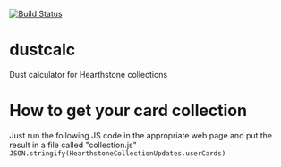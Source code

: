 [![Build Status](https://travis-ci.org/emanuelmch/dustcalc.svg?branch=master)](https://travis-ci.org/emanuelmch/dustcalc)

# dustcalc
Dust calculator for Hearthstone collections

# How to get your card collection
Just run the following JS code in the appropriate web page and put the result in a file called "collection.js"
`JSON.stringify(HearthstoneCollectionUpdates.userCards)`
